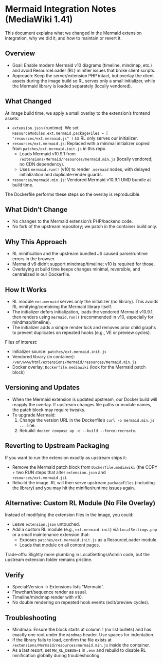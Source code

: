 # Mermaid Integration Notes (MediaWiki 1.41)

This document explains what we changed in the Mermaid extension integration, why we did it, and how to maintain or revert it.

## Overview

- Goal: Enable modern Mermaid v10 diagrams (timeline, mindmap, etc.) and avoid ResourceLoader (RL) minifier issues that broke client scripts.
- Approach: Keep the server/extension PHP intact, but overlay the client assets during the image build so RL serves only a small initializer, while the Mermaid library is loaded separately (locally vendored).

## What Changed

At image build time, we apply a small overlay to the extension’s frontend assets:

- `extension.json` (runtime): We set `ResourceModules.ext.mermaid.packageFiles = [ "resources/ext.mermaid.js" ]` so RL only serves our initializer.
- `resources/ext.mermaid.js`: Replaced with a minimal initializer copied from `patches/ext.mermaid.init.js` in this repo.
  - Loads Mermaid v10.9.1 from `/extensions/Mermaid/resources/mermaid.min.js` (locally vendored, no CDN dependency).
  - Uses `mermaid.run()` (v10) to render `.mermaid` nodes, with delayed initialization and duplicate‑render guards.
- `resources/mermaid.min.js`: Vendored Mermaid v10.9.1 UMD bundle at build time.

The Dockerfile performs these steps so the overlay is reproducible.

## What Didn’t Change

- No changes to the Mermaid extension’s PHP/backend code.
- No fork of the upstream repository; we patch in the container build only.

## Why This Approach

- RL minification and the upstream bundled JS caused parse/runtime errors in the browser.
- Mermaid v9 didn’t support mindmap/timeline; v10 is required for those.
- Overlaying at build time keeps changes minimal, reversible, and centralized in our Dockerfile.

## How It Works

- RL module `ext.mermaid` serves only the initializer (no library). This avoids RL minifying/combining the Mermaid library itself.
- The initializer defers initialization, loads the vendored Mermaid v10.9.1, then renders using `mermaid.run()` (recommended in v10, especially for mindmap/timeline).
- The initializer adds a simple render lock and removes prior child graphs to prevent duplicates on repeated hooks (e.g., VE or preview cycles).

Files of interest:
- Initializer source: `patches/ext.mermaid.init.js`
- Vendored library (in container): `/var/www/html/extensions/Mermaid/resources/mermaid.min.js`
- Docker overlay: `Dockerfile.mediawiki` (look for the Mermaid patch block)

## Versioning and Updates

- When the Mermaid extension is updated upstream, our Docker build will reapply the overlay. If upstream changes file paths or module names, the patch block may require tweaks.
- To upgrade Mermaid:
  1. Change the version URL in the Dockerfile’s `curl -o mermaid.min.js ...` line.
  2. Rebuild: `docker compose up -d --build --force-recreate`.

## Reverting to Upstream Packaging

If you want to run the extension exactly as upstream ships it:
- Remove the Mermaid patch block from `Dockerfile.mediawiki` (the COPY + two RUN steps that alter `extension.json` and `resources/ext.mermaid.js`).
- Rebuild the image. RL will then serve upstream `packageFiles` (including the library) and you may hit the minifier/runtime issues again.

## Alternative: Custom RL Module (No File Overlay)

Instead of modifying the extension files in the image, you could:
- Leave `extension.json` untouched.
- Add a custom RL module (e.g., `ext.mermaid-init`) via `LocalSettings.php` or a small maintenance extension that:
  - Exposes `patches/ext.mermaid.init.js` as a ResourceLoader module.
  - Loads that module on all content pages.

Trade‑offs: Slightly more plumbing in LocalSettings/Admin code, but the upstream extension folder remains pristine.

## Verify

- Special:Version → Extensions lists “Mermaid”.
- Flowchart/sequence render as usual.
- Timeline/mindmap render with v10.
- No double rendering on repeated hook events (edit/preview cycles).

## Troubleshooting

- Mindmap: Ensure the block starts at column 1 (no list bullets) and has exactly one root under the `mindmap` header. Use spaces for indentation.
- If the library fails to load, confirm the file exists at `/extensions/Mermaid/resources/mermaid.min.js` inside the container.
- As a last resort, set `MW_RL_DEBUG=1` in `.env` and rebuild to disable RL minification globally during troubleshooting.

